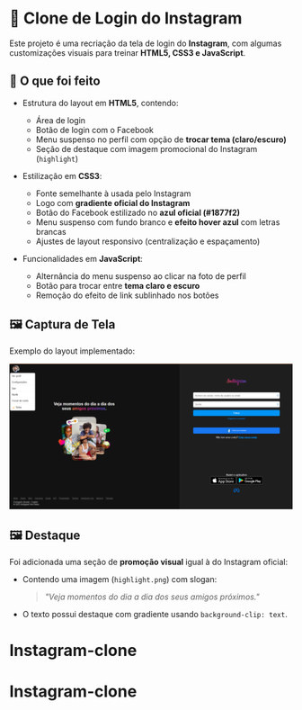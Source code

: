 # 📸 Clone de Login do Instagram

Este projeto é uma recriação da tela de login do **Instagram**, com algumas customizações visuais para treinar **HTML5, CSS3 e JavaScript**.  

## 🎨 O que foi feito

- Estrutura do layout em **HTML5**, contendo:
  - Área de login
  - Botão de login com o Facebook
  - Menu suspenso no perfil com opção de **trocar tema (claro/escuro)**
  - Seção de destaque com imagem promocional do Instagram (`highlight`)

- Estilização em **CSS3**:
  - Fonte semelhante à usada pelo Instagram
  - Logo com **gradiente oficial do Instagram**
  - Botão do Facebook estilizado no **azul oficial (#1877f2)**  
  - Menu suspenso com fundo branco e **efeito hover azul** com letras brancas
  - Ajustes de layout responsivo (centralização e espaçamento)

- Funcionalidades em **JavaScript**:
  - Alternância do menu suspenso ao clicar na foto de perfil
  - Botão para trocar entre **tema claro e escuro**
  - Remoção do efeito de link sublinhado nos botões

## 🖼️ Captura de Tela

Exemplo do layout implementado:

![Tela do projeto](img/learning%20page.png)

## 🖼️ Destaque

Foi adicionada uma seção de **promoção visual** igual à do Instagram oficial:  

- Contendo uma imagem (`highlight.png`) com slogan:  
  > *"Veja momentos do dia a dia dos seus amigos próximos."*  

- O texto possui destaque com gradiente usando `background-clip: text`.
# Instagram-clone
# Instagram-clone
